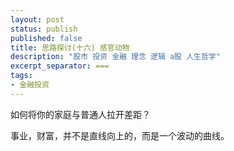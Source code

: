 ```yaml
---
layout: post
status: publish
published: false
title: 思路探讨(十六) 感官动物
description: "股市 投资 金融 理念 逻辑 a股 人生哲学"
excerpt_separator: ===
tags:
- 金融投资
---
```





如何将你的家庭与普通人拉开差距？

事业，财富，并不是直线向上的，而是一个波动的曲线。
